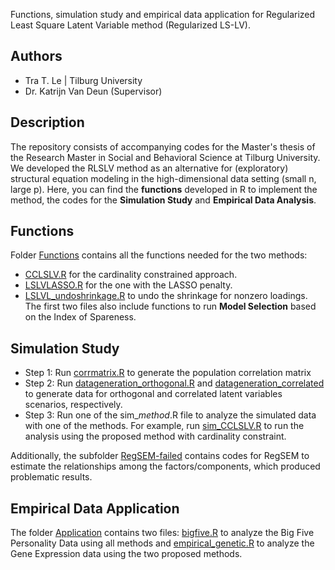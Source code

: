 Functions, simulation study and empirical data application for Regularized Least Square Latent Variable method (Regularized LS-LV).

## Authors
- Tra T. Le | Tilburg University
- Dr. Katrijn Van Deun (Supervisor)

## Description
The repository consists of accompanying codes for the Master's thesis of the Research Master in Social and Behavioral Science at Tilburg University. We developed the RLSLV method as an alternative for (exploratory) structural equation modeling in the high-dimensional data setting (small n, large p).
Here, you can find the **functions** developed in R to implement the method, the codes for the **Simulation Study** and **Empirical Data Analysis**.

## Functions
Folder [Functions](Functions) contains all the functions needed for the two methods: 
- [CCLSLV.R](Functions/CCLSLV.R) for the cardinality constrained approach.
- [LSLVLASSO.R](Functions/LSLVLASSO.R) for the one with the LASSO penalty.
- [LSLVL_undoshrinkage.R](Functions/LSLVL_undoshrinkage.R) to undo the shrinkage for nonzero loadings.
The first two files also include functions to run **Model Selection** based on the Index of Spareness.

## Simulation Study
- Step 1: Run [corrmatrix.R](corrmatrix.R) to generate the population correlation matrix
- Step 2: Run [datageneration_orthogonal.R](datageneration_orthogonal.R) and [datageneration_correlated](datageneration_correlated.R) to generate data for orthogonal and correlated latent variables scenarios, respectively. 
- Step 3: Run one of the sim_*method*.R file to analyze the simulated data with one of the methods. For example, run [sim_CCLSLV.R](sim_CCLSLV.R) to run the analysis using the proposed method with cardinality constraint.

Additionally, the subfolder [RegSEM-failed](RegSEM-failed) contains codes for RegSEM to estimate the relationships among the factors/components, which produced problematic results. 

## Empirical Data Application
The folder [Application](Application) contains two files: [bigfive.R](bigfive.R) to analyze the Big Five Personality Data using all methods and [empirical_genetic.R](empirical_genetic.R) to analyze the Gene Expression data using the two proposed methods. 
